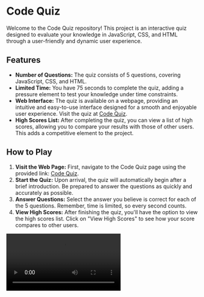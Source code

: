 # Code Quiz

Welcome to the Code Quiz repository! This project is an interactive quiz designed to evaluate your knowledge in JavaScript, CSS, and HTML through a user-friendly and dynamic user experience.

## Features

- **Number of Questions:** The quiz consists of 5 questions, covering JavaScript, CSS, and HTML.
- **Limited Time:** You have 75 seconds to complete the quiz, adding a pressure element to test your knowledge under time constraints.
- **Web Interface:** The quiz is available on a webpage, providing an intuitive and easy-to-use interface designed for a smooth and enjoyable user experience. Visit the quiz at [Code Quiz](https://ponchobt.github.io/Code-Quiz/).
- **High Scores List:** After completing the quiz, you can view a list of high scores, allowing you to compare your results with those of other users. This adds a competitive element to the project.

## How to Play

1. **Visit the Web Page:** First, navigate to the Code Quiz page using the provided link: [Code Quiz](https://ponchobt.github.io/Code-Quiz/).
2. **Start the Quiz:** Upon arrival, the quiz will automatically begin after a brief introduction. Be prepared to answer the questions as quickly and accurately as possible.
3. **Answer Questions:** Select the answer you believe is correct for each of the 5 questions. Remember, time is limited, so every second counts.
4. **View High Scores:** After finishing the quiz, you'll have the option to view the high scores list. Click on "View High Scores" to see how your score compares to other users.


![MOVIE](./assets/videos/code-quiz.webm)